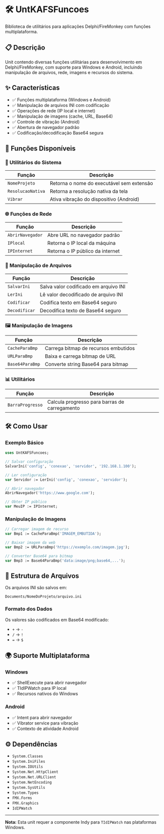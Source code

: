 # 🛠️ UntKAFSFuncoes

Biblioteca de utilitários para aplicações Delphi/FireMonkey com funções multiplataforma.

## 📋 Descrição

Unit contendo diversas funções utilitárias para desenvolvimento em Delphi/FireMonkey, com suporte para Windows e Android, incluindo manipulação de arquivos, rede, imagens e recursos do sistema.

## ✨ Características

- ✅ Funções multiplataforma (Windows e Android)
- ✅ Manipulação de arquivos INI com codificação
- ✅ Operações de rede (IP local e internet)
- ✅ Manipulação de imagens (cache, URL, Base64)
- ✅ Controle de vibração (Android)
- ✅ Abertura de navegador padrão
- ✅ Codificação/decodificação Base64 segura

## 🧩 Funções Disponíveis

### 🔧 Utilitários do Sistema
| Função | Descrição |
|--------|-----------|
| `NomeProjeto` | Retorna o nome do executável sem extensão |
| `ResolucaoNativa` | Retorna a resolução nativa da tela |
| `Vibrar` | Ativa vibração do dispositivo (Android) |

### 🌐 Funções de Rede
| Função | Descrição |
|--------|-----------|
| `AbrirNavegador` | Abre URL no navegador padrão |
| `IPlocal` | Retorna o IP local da máquina |
| `IPInternet` | Retorna o IP público da internet |

### 💾 Manipulação de Arquivos
| Função | Descrição |
|--------|-----------|
| `SalvarIni` | Salva valor codificado em arquivo INI |
| `LerIni` | Lê valor decodificado de arquivo INI |
| `Codificar` | Codifica texto em Base64 seguro |
| `Decodificar` | Decodifica texto de Base64 seguro |

### 🖼️ Manipulação de Imagens
| Função | Descrição |
|--------|-----------|
| `CacheParaBmp` | Carrega bitmap de recursos embutidos |
| `URLParaBmp` | Baixa e carrega bitmap de URL |
| `Base64ParaBmp` | Converte string Base64 para bitmap |

### 📊 Utilitários
| Função | Descrição |
|--------|-----------|
| `BarraProgresso` | Calcula progresso para barras de carregamento |

## 🛠️ Como Usar

### Exemplo Básico
```pascal
uses UntKAFSFuncoes;

// Salvar configuração
SalvarIni('config', 'conexao', 'servidor', '192.168.1.100');

// Ler configuração
var Servidor := LerIni('config', 'conexao', 'servidor');

// Abrir navegador
AbrirNavegador('https://www.google.com');

// Obter IP público
var MeuIP := IPInternet;
```

### Manipulação de Imagens
```pascal
// Carregar imagem de recurso
var Bmp1 := CacheParaBmp('IMAGEM_EMBUTIDA');

// Baixar imagem da web
var Bmp2 := URLParaBmp('https://exemplo.com/imagem.jpg');

// Converter Base64 para bitmap
var Bmp3 := Base64ParaBmp('data:image/png;base64,...');
```

## 📁 Estrutura de Arquivos

Os arquivos INI são salvos em:
```
Documents/NomeDoProjeto/arquivo.ini
```

### Formato dos Dados
Os valores são codificados em Base64 modificado:
- `+` → `-`
- `/` → `!`
- `=` → `$`

## 🌍 Suporte Multiplataforma

### Windows
- ✅ ShellExecute para abrir navegador
- ✅ TIdIPWatch para IP local
- ✅ Recursos nativos do Windows

### Android
- ✅ Intent para abrir navegador
- ✅ Vibrator service para vibração
- ✅ Contexto de atividade Android

## ⚙️ Dependências

- `System.Classes`
- `System.IniFiles`
- `System.IOUtils`
- `System.Net.HttpClient`
- `System.Net.URLClient`
- `System.NetEncoding`
- `System.SysUtils`
- `System.Types`
- `FMX.Forms`
- `FMX.Graphics`
- `IdIPWatch`

---

**Nota:** Esta unit requer a componente Indy para `TIdIPWatch` nas plataformas Windows.
